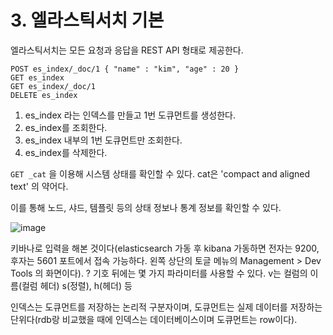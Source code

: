 # 3. 엘라스틱서치 기본

엘라스틱서치는 모든 요청과 응답을 REST API 형태로 제공한다.  

```text
POST es_index/_doc/1 { "name" : "kim", "age" : 20 }
GET es_index
GET es_index/_doc/1
DELETE es_index
```

1. es_index 라는 인덱스를 만들고 1번 도큐먼트를 생성한다.
2. es_index를 조회한다.
3. es_index 내부의 1번 도큐먼트만 조회한다.
4. es_index를 삭제한다.

``GET _cat`` 을 이용해 시스템 상태를 확인할 수 있다. cat은 'compact and aligned text' 의 약어다.  

이를 통해 노드, 샤드, 템플릿 등의 상태 정보나 통계 정보를 확인할 수 있다.  

![image](https://user-images.githubusercontent.com/45073750/156406724-b35859fc-2b94-457a-ace2-2957d4650f70.png)

키바나로 입력을 해본 것이다(elasticsearch 가동 후 kibana 가동하면 전자는 9200, 후자는 5601 포트에서 접속 가능하다. 왼쪽 상단의 토글 메뉴의 Management > Dev Tools 의 화면이다). ? 기호 뒤에는 몇 가지 파라미터를 사용할 수 있다. v는 컬럼의 이름(컬럼 헤더) s(정렬), h(헤더) 등  

인덱스는 도큐먼트를 저장하는 논리적 구분자이며, 도큐먼트는 실제 데이터를 저장하는 단위다(rdb랑 비교했을 때에 인덱스는 데이터베이스이며 도큐먼트는 row이다).  



